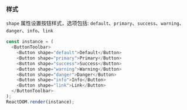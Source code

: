 
### 样式

`shape` 属性设置按钮样式，选项包括: `default`、`primary`、`success`、`warning`、`danger`、`info`、`link`

```js
const instance = (
  <ButtonToolbar>
    <Button shape="default">Default</Button>
    <Button shape="primary">Primary</Button>
    <Button shape="success">Success</Button>
    <Button shape="warning">Warning</Button>
    <Button shape="danger">Danger</Button>
    <Button shape="info">Info</Button>
    <Button shape="link">Link</Button>
  </ButtonToolbar>
);
ReactDOM.render(instance);
```
